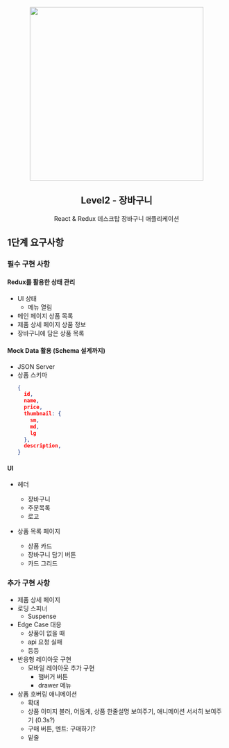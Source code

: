<p align="middle" >
  <img src="https://techcourse-storage.s3.ap-northeast-2.amazonaws.com/3e6c6f30b11d4b098b5a3e81be19ce3a" width="400">
</p>
<h2 align="middle">Level2 - 장바구니</h2>
<p align="middle">React & Redux 데스크탑 장바구니 애플리케이션</p>
</p>

## 1단계 요구사항

### 필수 구현 사항

#### Redux를 활용한 상태 관리

- UI 상태
  - 메뉴 열림
- 메인 페이지 상품 목록
- 제품 상세 페이지 상품 정보
- 장바구니에 담은 상품 목록

#### Mock Data 활용 (Schema 설계까지)

- JSON Server
- 상품 스키마
  ```json
  {
    id,
    name,
    price,
    thumbnail: {
      sm,
      md,
      lg
    },
    description,
  }
  ```

#### UI

- 헤더

  - 장바구니
  - 주문목록
  - 로고

- 상품 목록 페이지

  - 상품 카드
  - 장바구니 담기 버튼
  - 카드 그리드

### 추가 구현 사항

- 제품 상세 페이지
- 로딩 스피너
  - Suspense
- Edge Case 대응
  - 상품이 없을 때
  - api 요청 실패
  - 등등
- 반응형 레이아웃 구현
  - 모바일 레이아웃 추가 구현
    - 햄버거 버튼
    - drawer 메뉴
- 상품 호버링 애니메이션
  - 확대
  - 상품 이미지 블러, 어둡게, 상품 한줄설명 보여주기, 애니메이션 서서히 보여주기 (0.3s?)
  - 구매 버튼, 멘트: 구매하기?
  - 밑줄
